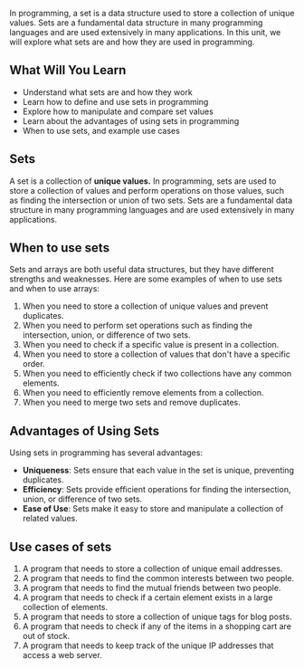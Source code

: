 In programming, a set is a data structure used to store a collection of unique values. Sets are a fundamental data structure in many programming languages and are used extensively in many applications. In this unit, we will explore what sets are and how they are used in programming.

## What Will You Learn

- Understand what sets are and how they work
- Learn how to define and use sets in programming
- Explore how to manipulate and compare set values
- Learn about the advantages of using sets in programming
- When to use sets, and example use cases

## Sets

A set is a collection of **unique values.** In programming, sets are used to store a collection of values and perform operations on those values, such as finding the intersection or union of two sets. Sets are a fundamental data structure in many programming languages and are used extensively in many applications.

## When to use sets

Sets and arrays are both useful data structures, but they have different strengths and weaknesses. Here are some examples of when to use sets and when to use arrays:

1. When you need to store a collection of unique values and prevent duplicates.
2. When you need to perform set operations such as finding the intersection, union, or difference of two sets.
3. When you need to check if a specific value is present in a collection.
4. When you need to store a collection of values that don't have a specific order.
5. When you need to efficiently check if two collections have any common elements.
6. When you need to efficiently remove elements from a collection.
7. When you need to merge two sets and remove duplicates.

## Advantages of Using Sets

Using sets in programming has several advantages:

- **Uniqueness**: Sets ensure that each value in the set is unique, preventing duplicates.
- **Efficiency**: Sets provide efficient operations for finding the intersection, union, or difference of two sets.
- **Ease of Use**: Sets make it easy to store and manipulate a collection of related values.

## Use cases of sets

1. A program that needs to store a collection of unique email addresses.
2. A program that needs to find the common interests between two people.
3. A program that needs to find the mutual friends between two people.
4. A program that needs to check if a certain element exists in a large collection of elements.
5. A program that needs to store a collection of unique tags for blog posts.
6. A program that needs to check if any of the items in a shopping cart are out of stock.
7. A program that needs to keep track of the unique IP addresses that access a web server.